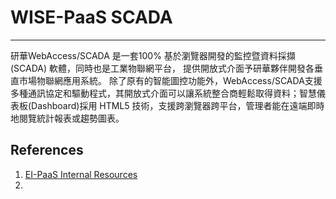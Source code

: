 # WISE-PaaS SCADA

---

研華WebAccess/SCADA 是一套100% 基於瀏覽器開發的監控暨資料採擷\(SCADA\) 軟體，同時也是工業物聯網平台， 提供開放式介面予研華夥伴開發各垂直市場物聯網應用系統。 除了原有的智能圖控功能外，WebAccess/SCADA支援多種通訊協定和驅動程式，其開放式介面可以讓系統整合商輕鬆取得資料；智慧儀表板\(Dashboard\)採用 HTML5 技術，支援跨瀏覽器跨平台，管理者能在遠端即時地閱覽統計報表或趨勢圖表。

## References

1. [EI-PaaS Internal Resources](https://drive.google.com/drive/folders/0B86EGW1klRZDOV9MRXF0cmNONTg)
2. 


